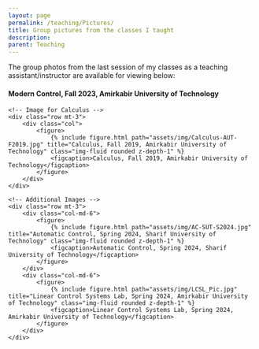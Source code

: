 ```yaml
---
layout: page
permalink: /teaching/Pictures/
title: Group pictures from the classes I taught
description: 
parent: Teaching  
---
```


The group photos from the last session of my classes as a teaching assistant/instructor are available for viewing below:

<div class="container">  
    <!-- Header Caption -->  
    <div class="row">  
        <div class="col text-center mt-2">  
            <h4>Modern Control, Fall 2023, Amirkabir University of Technology</h4>  
        </div>  
    </div>  

    <!-- Image for Calculus -->  
    <div class="row mt-3">  
        <div class="col">  
            <figure>  
                {% include figure.html path="assets/img/Calculus-AUT-F2019.jpg" title="Calculus, Fall 2019, Amirkabir University of Technology" class="img-fluid rounded z-depth-1" %}   
                <figcaption>Calculus, Fall 2019, Amirkabir University of Technology</figcaption>  
            </figure>  
        </div>  
    </div>  

    <!-- Additional Images -->  
    <div class="row mt-3">  
        <div class="col-md-6">  
            <figure>  
                {% include figure.html path="assets/img/AC-SUT-S2024.jpg" title="Automatic Control, Spring 2024, Sharif University of Technology" class="img-fluid rounded z-depth-1" %}  
                <figcaption>Automatic Control, Spring 2024, Sharif University of Technology</figcaption>  
            </figure>  
        </div>  
        <div class="col-md-6">  
            <figure>  
                {% include figure.html path="assets/img/LCSL_Pic.jpg" title="Linear Control Systems Lab, Spring 2024, Amirkabir University of Technology" class="img-fluid rounded z-depth-1" %}  
                <figcaption>Linear Control Systems Lab, Spring 2024, Amirkabir University of Technology</figcaption>  
            </figure>  
        </div>  
    </div>  
</div>
